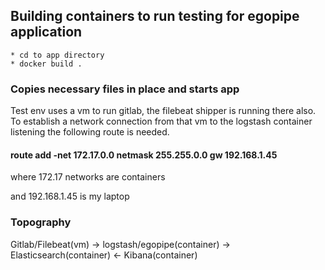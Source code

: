 ## Building containers to run testing for egopipe application

```
* cd to app directory
* docker build . 
```

### Copies necessary files in place and starts app

Test env uses a vm to run gitlab, the filebeat shipper is running there also. To 
establish a network connection from that vm to the logstash container listening
the following route is needed.

#### route add -net 172.17.0.0 netmask 255.255.0.0 gw 192.168.1.45

where 172.17 networks are containers 

and 192.168.1.45 is my laptop

### Topography

Gitlab/Filebeat(vm) -> logstash/egopipe(container) -> Elasticsearch(container) <- Kibana(container)
